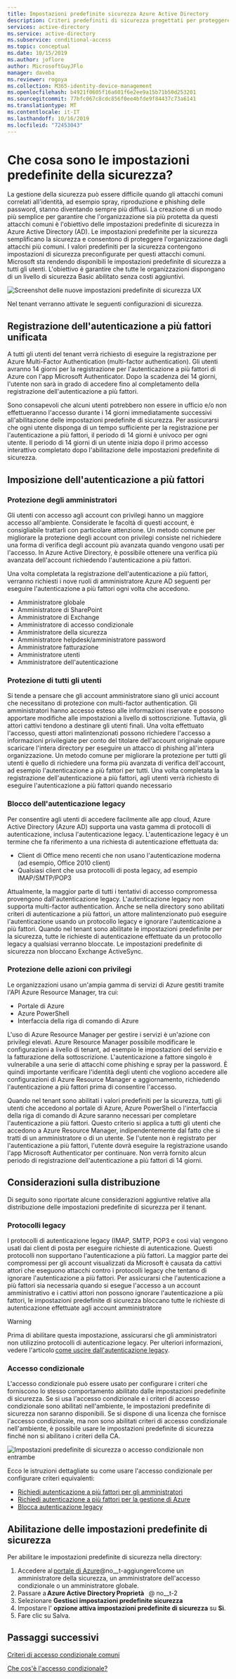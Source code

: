 ```yaml
---
title: Impostazioni predefinite sicurezza Azure Active Directory
description: Criteri predefiniti di sicurezza progettati per proteggere le organizzazioni dagli attacchi comuni
services: active-directory
ms.service: active-directory
ms.subservice: conditional-access
ms.topic: conceptual
ms.date: 10/15/2019
ms.author: joflore
author: MicrosoftGuyJFlo
manager: daveba
ms.reviewer: rogoya
ms.collection: M365-identity-device-management
ms.openlocfilehash: b4921f0605f16a601f6e2ee9a15b71b50d253201
ms.sourcegitcommit: 77bfc067c8cdc856f0ee4bfde9f84437c73a6141
ms.translationtype: MT
ms.contentlocale: it-IT
ms.lasthandoff: 10/16/2019
ms.locfileid: "72453043"
---
```

# <a name="what-are-security-defaults"></a>Che cosa sono le impostazioni predefinite della sicurezza?

La gestione della sicurezza può essere difficile quando gli attacchi comuni correlati all'identità, ad esempio spray, riproduzione e phishing delle password, stanno diventando sempre più diffusi. La creazione di un modo più semplice per garantire che l'organizzazione sia più protetta da questi attacchi comuni è l'obiettivo delle impostazioni predefinite di sicurezza in Azure Active Directory (AD). Le impostazioni predefinite per la sicurezza semplificano la sicurezza e consentono di proteggere l'organizzazione dagli attacchi più comuni. I valori predefiniti per la sicurezza contengono impostazioni di sicurezza preconfigurate per questi attacchi comuni. Microsoft sta rendendo disponibili le impostazioni predefinite di sicurezza a tutti gli utenti. L'obiettivo è garantire che tutte le organizzazioni dispongano di un livello di sicurezza Basic abilitato senza costi aggiuntivi.

![Screenshot delle nuove impostazioni predefinite di sicurezza UX](./media/concept-conditional-access-security-defaults/security-defaults-azure-ad-portal.png)
 
Nel tenant verranno attivate le seguenti configurazioni di sicurezza. 

## <a name="unified-mfa-registration"></a>Registrazione dell'autenticazione a più fattori unificata

A tutti gli utenti del tenant verrà richiesto di eseguire la registrazione per Azure Multi-Factor Authentication (multi-factor authentication). Gli utenti avranno 14 giorni per la registrazione per l'autenticazione a più fattori di Azure con l'app Microsoft Authenticator. Dopo la scadenza dei 14 giorni, l'utente non sarà in grado di accedere fino al completamento della registrazione dell'autenticazione a più fattori.

Sono consapevoli che alcuni utenti potrebbero non essere in ufficio e/o non effettueranno l'accesso durante i 14 giorni immediatamente successivi all'abilitazione delle impostazioni predefinite di sicurezza. Per assicurarsi che ogni utente disponga di un tempo sufficiente per la registrazione per l'autenticazione a più fattori, il periodo di 14 giorni è univoco per ogni utente. Il periodo di 14 giorni di un utente inizia dopo il primo accesso interattivo completato dopo l'abilitazione delle impostazioni predefinite di sicurezza.

## <a name="mfa-enforcement"></a>Imposizione dell'autenticazione a più fattori

### <a name="protecting-administrators"></a>Protezione degli amministratori

Gli utenti con accesso agli account con privilegi hanno un maggiore accesso all'ambiente. Considerate le facoltà di questi account, è consigliabile trattarli con particolare attenzione. Un metodo comune per migliorare la protezione degli account con privilegi consiste nel richiedere una forma di verifica degli account più avanzata quando vengono usati per l'accesso. In Azure Active Directory, è possibile ottenere una verifica più avanzata dell'account richiedendo l'autenticazione a più fattori.

Una volta completata la registrazione dell'autenticazione a più fattori, verranno richiesti i nove ruoli di amministratore Azure AD seguenti per eseguire l'autenticazione a più fattori ogni volta che accedono.

- Amministratore globale
- Amministratore di SharePoint
- Amministratore di Exchange
- Amministratore di accesso condizionale
- Amministratore della sicurezza
- Amministratore helpdesk/amministratore password
- Amministratore fatturazione
- Amministratore utenti
- Amministratore dell'autenticazione

### <a name="protecting-all-users"></a>Protezione di tutti gli utenti

Si tende a pensare che gli account amministratore siano gli unici account che necessitano di protezione con multi-factor authentication. Gli amministratori hanno accesso esteso alle informazioni riservate e possono apportare modifiche alle impostazioni a livello di sottoscrizione. Tuttavia, gli attori cattivi tendono a destinare gli utenti finali. Una volta effettuato l'accesso, questi attori malintenzionati possono richiedere l'accesso a informazioni privilegiate per conto del titolare dell'account originale oppure scaricare l'intera directory per eseguire un attacco di phishing all'intera organizzazione. Un metodo comune per migliorare la protezione per tutti gli utenti è quello di richiedere una forma più avanzata di verifica dell'account, ad esempio l'autenticazione a più fattori per tutti. Una volta completata la registrazione dell'autenticazione a più fattori, agli utenti verrà richiesto di eseguire l'autenticazione a più fattori quando necessario

### <a name="blocking-legacy-authentication"></a>Blocco dell'autenticazione legacy

Per consentire agli utenti di accedere facilmente alle app cloud, Azure Active Directory (Azure AD) supporta una vasta gamma di protocolli di autenticazione, inclusa l'autenticazione legacy. L'autenticazione legacy è un termine che fa riferimento a una richiesta di autenticazione effettuata da:

- Client di Office meno recenti che non usano l'autenticazione moderna (ad esempio, Office 2010 client)
- Qualsiasi client che usa protocolli di posta legacy, ad esempio IMAP/SMTP/POP3

Attualmente, la maggior parte di tutti i tentativi di accesso compromessa provengono dall'autenticazione legacy. L'autenticazione legacy non supporta multi-factor authentication. Anche se nella directory sono abilitati criteri di autenticazione a più fattori, un attore malintenzionato può eseguire l'autenticazione usando un protocollo legacy e ignorare l'autenticazione a più fattori. Quando nel tenant sono abilitate le impostazioni predefinite per la sicurezza, tutte le richieste di autenticazione effettuate da un protocollo legacy a qualsiasi verranno bloccate. Le impostazioni predefinite di sicurezza non bloccano Exchange ActiveSync.

### <a name="protecting-privileged-actions"></a>Protezione delle azioni con privilegi

Le organizzazioni usano un'ampia gamma di servizi di Azure gestiti tramite l'API Azure Resource Manager, tra cui:

- Portale di Azure 
- Azure PowerShell 
- Interfaccia della riga di comando di Azure

L'uso di Azure Resource Manager per gestire i servizi è un'azione con privilegi elevati. Azure Resource Manager possibile modificare le configurazioni a livello di tenant, ad esempio le impostazioni del servizio e la fatturazione della sottoscrizione. L'autenticazione a fattore singolo è vulnerabile a una serie di attacchi come phishing e spray per la password. È quindi importante verificare l'identità degli utenti che vogliono accedere alle configurazioni di Azure Resource Manager e aggiornamento, richiedendo l'autenticazione a più fattori prima di consentire l'accesso.

Quando nel tenant sono abilitati i valori predefiniti per la sicurezza, tutti gli utenti che accedono al portale di Azure, Azure PowerShell o l'interfaccia della riga di comando di Azure saranno necessari per completare l'autenticazione a più fattori. Questo criterio si applica a tutti gli utenti che accedono a Azure Resource Manager, indipendentemente dal fatto che si tratti di un amministratore o di un utente. Se l'utente non è registrato per l'autenticazione a più fattori, l'utente dovrà eseguire la registrazione usando l'app Microsoft Authenticator per continuare. Non verrà fornito alcun periodo di registrazione dell'autenticazione a più fattori di 14 giorni.

## <a name="deployment-considerations"></a>Considerazioni sulla distribuzione

Di seguito sono riportate alcune considerazioni aggiuntive relative alla distribuzione delle impostazioni predefinite di sicurezza per il tenant.

### <a name="legacy-protocols"></a>Protocolli legacy

I protocolli di autenticazione legacy (IMAP, SMTP, POP3 e così via) vengono usati dai client di posta per eseguire richieste di autenticazione. Questi protocolli non supportano l'autenticazione a più fattori. La maggior parte dei compromessi per gli account visualizzati da Microsoft è causata da cattivi attori che eseguono attacchi contro i protocolli legacy che tentano di ignorare l'autenticazione a più fattori. Per assicurarsi che l'autenticazione a più fattori sia necessaria quando si esegue l'accesso a un account amministrativo e i cattivi attori non possono ignorare l'autenticazione a più fattori, le impostazioni predefinite di sicurezza bloccano tutte le richieste di autenticazione effettuate agli account amministratore

> [!WARNING]
> Prima di abilitare questa impostazione, assicurarsi che gli amministratori non utilizzino protocolli di autenticazione legacy. Per ulteriori informazioni, vedere l'articolo [come uscire dall'autenticazione legacy](concept-conditional-access-block-legacy-authentication.md).

### <a name="conditional-access"></a>Accesso condizionale

L'accesso condizionale può essere usato per configurare i criteri che forniscono lo stesso comportamento abilitato dalle impostazioni predefinite di sicurezza. Se si usa l'accesso condizionale e i criteri di accesso condizionale sono abilitati nell'ambiente, le impostazioni predefinite di sicurezza non saranno disponibili. Se si dispone di una licenza che fornisce l'accesso condizionale, ma non sono abilitati criteri di accesso condizionale nell'ambiente, è possibile usare le impostazioni predefinite di sicurezza finché non si abilitano i criteri della CA.

![Impostazioni predefinite di sicurezza o accesso condizionale non entrambe](./media/concept-conditional-access-security-defaults/security-defaults-conditional-access.png)

Ecco le istruzioni dettagliate su come usare l'accesso condizionale per configurare criteri equivalenti:

- [Richiedi autenticazione a più fattori per gli amministratori](howto-conditional-access-policy-admin-mfa.md)
- [Richiedi autenticazione a più fattori per la gestione di Azure](howto-conditional-access-policy-azure-management.md)
- [Blocca autenticazione legacy](howto-conditional-access-policy-block-legacy.md)

## <a name="enabling-security-defaults"></a>Abilitazione delle impostazioni predefinite di sicurezza

Per abilitare le impostazioni predefinite di sicurezza nella directory:

1. Accedere al [portale di Azure](https://portal.azure.com)@no__t-aggiungere1come un amministratore della sicurezza, un amministratore dell'accesso condizionale o un amministratore globale.
1. Passare a **Azure Active Directory** **Proprietà**   @ no__t-2
1. Selezionare **Gestisci impostazioni predefinite sicurezza**
1. Impostare l' **opzione attiva impostazioni predefinite di sicurezza** su **Sì**.
1. Fare clic su Salva.

## <a name="next-steps"></a>Passaggi successivi

[Criteri di accesso condizionale comuni](concept-conditional-access-policy-common.md)

[Che cos'è l'accesso condizionale?](overview.md)
